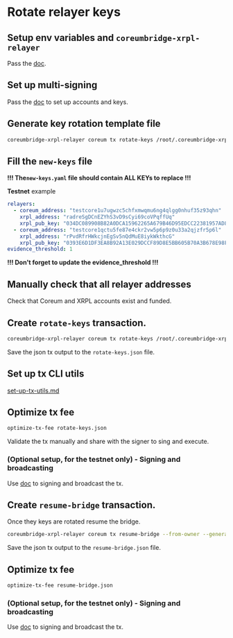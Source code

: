 # Rotate relayer keys

## Setup env variables and `coreumbridge-xrpl-relayer`

Pass the [doc](../../src/xrpl-bridge/run-relayer.md).

## Set up multi-signing

Pass the [doc](multisign.md) to set up accounts and keys.

## Generate key rotation template file

```bash
coreumbridge-xrpl-relayer coreum tx rotate-keys /root/.coreumbridge-xrpl-relayer/new-keys.yaml --init-only --from-owner
```

## Fill the `new-keys` file

**!!! The`new-keys.yaml` file should contain ALL KEYs to replace !!!**

**Testnet** example

```yaml
relayers:
  - coreum_address: "testcore1u7ugwzc5chfxmwqmu6ng4qlgg0nhuf35z93qhn"
    xrpl_address: "radreSgDCnEZYhS3vD9sCyi69coVPqffUq"
    xrpl_pub_key: "034DC089908B82A0DCA15962265A679B46D95EDCC22381957AD85DD6A7C9097B62"
  - coreum_address: "testcore1qctu5fe87e4ckr2vw5p6p9z0u33a2qjzfr5p6l"
    xrpl_address: "rPvdRfrHWkcjnEgSv5nQdMuE8iykWkthcG"
    xrpl_pub_key: "0393E6D1DF3EA8B92A13E029DCCF89D8E5BB605B70A3B678E98FD105E8B6317920"
evidence_threshold: 1
```

**!!! Don't forget to update the evidence_threshold !!!**

## Manually check that all relayer addresses

Check that Coreum and XRPL accounts exist and funded.

## Create `rotate-keys` transaction.

```bash
coreumbridge-xrpl-relayer coreum tx rotate-keys /root/.coreumbridge-xrpl-relayer/new-keys.yaml --from-owner --generate-only
```

Save the json tx output to the `rotate-keys.json` file.

## Set up tx CLI utils

[set-up-tx-utils.md](set-up-tx-utils.md)

## Optimize tx fee

```bash
optimize-tx-fee rotate-keys.json
```

Validate the tx manually and share with the signer to sing and execute.

### (Optional setup, for the testnet only) - Signing and broadcasting

Use [doc](multisign.md) to signing and broadcast the tx.

## Create `resume-bridge` transaction.

Once they keys are rotated resume the bridge.

```bash
coreumbridge-xrpl-relayer coreum tx resume-bridge --from-owner --generate-only
```

Save the json tx output to the `resume-bridge.json` file.

## Optimize tx fee

```bash
optimize-tx-fee resume-bridge.json
```

### (Optional setup, for the testnet only) - Signing and broadcasting

Use [doc](multisign.md) to signing and broadcast the tx.
